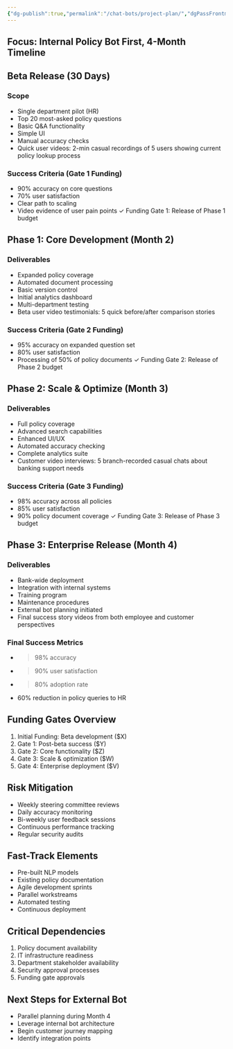 ```yaml
---
{"dg-publish":true,"permalink":"/chat-bots/project-plan/","dgPassFrontmatter":true,"created":"2024-11-19T16:10:57.352-07:00","updated":"2024-11-19T16:16:16.478-07:00"}
---
```


## Focus: Internal Policy Bot First, 4-Month Timeline

## Beta Release (30 Days)
### Scope
- Single department pilot (HR)
- Top 20 most-asked policy questions
- Basic Q&A functionality
- Simple UI
- Manual accuracy checks
- Quick user videos: 2-min casual recordings of 5 users showing current policy lookup process

### Success Criteria (Gate 1 Funding)
- 90% accuracy on core questions
- 70% user satisfaction
- Clear path to scaling
- Video evidence of user pain points
✓ Funding Gate 1: Release of Phase 1 budget

## Phase 1: Core Development (Month 2)
### Deliverables
- Expanded policy coverage
- Automated document processing
- Basic version control
- Initial analytics dashboard
- Multi-department testing
- Beta user video testimonials: 5 quick before/after comparison stories

### Success Criteria (Gate 2 Funding)
- 95% accuracy on expanded question set
- 80% user satisfaction
- Processing of 50% of policy documents
✓ Funding Gate 2: Release of Phase 2 budget

## Phase 2: Scale & Optimize (Month 3)
### Deliverables
- Full policy coverage
- Advanced search capabilities
- Enhanced UI/UX
- Automated accuracy checking
- Complete analytics suite
- Customer video interviews: 5 branch-recorded casual chats about banking support needs

### Success Criteria (Gate 3 Funding)
- 98% accuracy across all policies
- 85% user satisfaction
- 90% policy document coverage
✓ Funding Gate 3: Release of Phase 3 budget

## Phase 3: Enterprise Release (Month 4)
### Deliverables
- Bank-wide deployment
- Integration with internal systems
- Training program
- Maintenance procedures
- External bot planning initiated
- Final success story videos from both employee and customer perspectives

### Final Success Metrics
- >98% accuracy
- >90% user satisfaction
- >80% adoption rate
- 60% reduction in policy queries to HR

## Funding Gates Overview
1. Initial Funding: Beta development ($X)
2. Gate 1: Post-beta success ($Y)
3. Gate 2: Core functionality ($Z)
4. Gate 3: Scale & optimization ($W)
5. Gate 4: Enterprise deployment ($V)

## Risk Mitigation
- Weekly steering committee reviews
- Daily accuracy monitoring
- Bi-weekly user feedback sessions
- Continuous performance tracking
- Regular security audits

## Fast-Track Elements
- Pre-built NLP models
- Existing policy documentation
- Agile development sprints
- Parallel workstreams
- Automated testing
- Continuous deployment

## Critical Dependencies
1. Policy document availability
2. IT infrastructure readiness
3. Department stakeholder availability
4. Security approval processes
5. Funding gate approvals

## Next Steps for External Bot
- Parallel planning during Month 4
- Leverage internal bot architecture
- Begin customer journey mapping
- Identify integration points